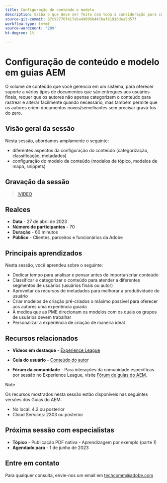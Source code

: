 ```yaml
---
title: Configuração de conteúdo e modelo
description: Saiba o que deve ser feito com toda a consideração para configurar o conteúdo e os modelos nos Guias do AEM.
source-git-commit: 87c92776f417aba49096b447baf81916dea5d57f
workflow-type: tm+mt
source-wordcount: '289'
ht-degree: 1%

---
```


# Configuração de conteúdo e modelo em guias AEM

O volume de conteúdo que você gerencia em um sistema, para oferecer suporte a vários tipos de documentos que são entregues aos usuários finais, requer que os autores não apenas categorizem o conteúdo para rastrear e alterar facilmente quando necessário, mas também permite que os autores criem documentos novos/semelhantes sem precisar gravá-los do zero.


## Visão geral da sessão

Nesta sessão, abordamos amplamente o seguinte:
- diferentes aspectos da configuração do conteúdo (categorização, classificação, metadados)
- configuração do modelo de conteúdo (modelos de tópico, modelos de mapa, snippets)



## Gravação da sessão

>[!VIDEO](https://video.tv.adobe.com/v/3419004/guides-templates-author-templates?quality=12&learn=on)


## Realces

- **Data** - 27 de abril de 2023
- **Número de participantes** - 70
- **Duração** - 60 minutos
- **Público** - Clientes, parceiros e funcionários da Adobe


## Principais aprendizados

Nesta sessão, você aprendeu sobre o seguinte:
- Dedicar tempo para analisar e pensar antes de importar/criar conteúdo
- Classificar e categorizar o conteúdo para atender a diferentes segmentos de usuários (usuários finais ou autor)
- Aproveitar os recursos de metadados para melhorar a produtividade do usuário
- Criar modelos de criação pré-criados o máximo possível para oferecer aos autores uma experiência guiada
- À medida que as PME direcionam os modelos com os quais os grupos de usuários devem trabalhar
- Personalizar a experiência de criação de maneira ideal



## Recursos relacionados

- **Vídeos em destaque** -  [Experience League](https://experienceleague.adobe.com/docs/experience-manager-guides-learn/videos/advanced-user-guide/folder-profiles.html)

- **Guia do usuário** - [Conteúdo do autor](https://help.adobe.com/en_US/xml-documentation-for-adobe-experience-manager/index.html#t=DXML-master-map%2Freports-intro.html)

- **Fórum da comunidade** - Para interações da comunidade específicas por sessão no Experience League, visite  [Fórum de guias do AEM](https://experienceleaguecommunities.adobe.com/t5/experience-manager-guides/bd-p/xml-documentation-discussions).

>[!NOTE]
>
> Os recursos mostrados nesta sessão estão disponíveis nas seguintes versões dos Guias do AEM:
> - No local: 4.2 ou posterior
> - Cloud Services: 2303 ou posterior



## Próxima sessão com especialistas

- **Tópico** - Publicação PDF nativa - Aprendizagem por exemplo (parte 1)
- **Agendado para** - 1 de junho de 2023


## Entre em contato

Para qualquer consulta, envie-nos um email em <techcomm@adobe.com>
